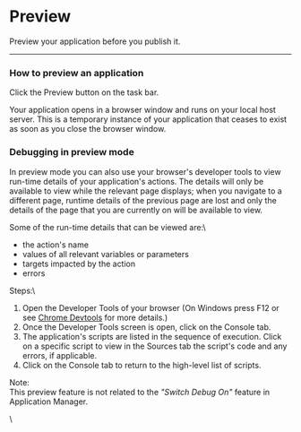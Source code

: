 # Preview

Preview your application before you publish it.

***

### How to preview an application

Click the Preview button on the task bar.

Your application opens in a browser window and runs on your local host server. This is a temporary instance of your application that ceases to exist as soon as you close the browser window.

### Debugging in preview mode

In preview mode you can also use your browser's developer tools to view run-time details of your application's actions. The details will only be available to view while the relevant page displays; when you navigate to a different page, runtime details of the previous page are lost and only the details of the page that you are currently on will be available to view.

Some of the run-time details that can be viewed are:\


* the action's name
* values of all relevant variables or parameters
* targets impacted by the action
* errors

Steps:\


1. Open the Developer Tools of your browser (On Windows press F12 or see [Chrome Devtools](https://developers.google.com/web/tools/chrome-devtools/open) for more details.)
2. Once the Developer Tools screen is open, click on the Console tab.
3. The application's scripts are listed in the sequence of execution. Click on a specific script to view in the Sources tab the script's code and any errors, if applicable.
4. Click on the Console tab to return to the high-level list of scripts.

Note:\
This preview feature is not related to the _"Switch Debug On"_ feature in Application Manager.

\
